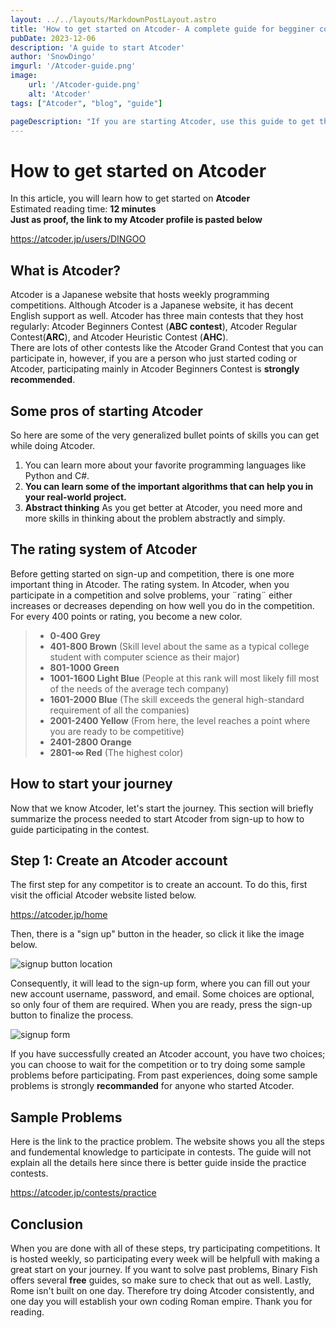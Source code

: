 ```yaml
---
layout: ../../layouts/MarkdownPostLayout.astro
title: 'How to get started on Atcoder- A complete guide for begginer coders in 2024'
pubDate: 2023-12-06
description: 'A guide to start Atcoder'
author: 'SnowDingo'
imgurl: '/Atcoder-guide.png'
image:
    url: '/Atcoder-guide.png'
    alt: 'Atcoder'
tags: ["Atcoder", "blog", "guide"]

pageDescription: "If you are starting Atcoder, use this guide to get the best start in 2024. This guide will explain everything from account registration to its basic rating system."
---
```


# How to get started on Atcoder  
In this article, you will learn how to get started on **Atcoder**  
Estimated reading time: **12 minutes**  
**Just as proof, the link to my Atcoder profile is pasted below**

https://atcoder.jp/users/DINGOO
 
## What is Atcoder?  
Atcoder is a Japanese website that hosts weekly programming competitions. Although Atcoder is a Japanese website, it has decent English support as well. Atcoder has three main contests that they host regularly: Atcoder Beginners Contest (**ABC contest**), Atcoder Regular Contest(**ARC**), and Atcoder Heuristic Contest (**AHC**).  
There are lots of other contests like the Atcoder Grand Contest that you can participate in, however, if you are a person who just started coding or Atcoder, participating mainly in Atcoder Beginners Contest is **strongly recommended**.

## Some pros of starting Atcoder
So here are some of the very generalized bullet points of skills you can get while doing Atcoder.

 1. You can learn more about your favorite programming languages like Python and C#. 
 2. **You can learn some of the important algorithms that can help you in your real-world project.**
3. **Abstract thinking** As you get better at Atcoder, you need more and more skills in thinking about the problem abstractly and simply.

## The rating system of Atcoder
Before getting started on sign-up and competition, there is one more important thing in Atcoder. The rating system.
In Atcoder, when you participate in a competition and solve problems, your ¨rating¨ either increases or decreases depending on how well you do in the competition.
For every 400 points or rating, you become a new color.
> * **0-400 Grey**
> * **401-800 Brown** (Skill level about the same as a typical college student with computer science as their major)
> * **801-1000 Green** 
> * **1001-1600 Light Blue**  (People at this rank will most likely fill most of the needs of the average tech company)
> * **1601-2000 Blue** (The skill exceeds the general high-standard requirement of all the companies)
> * **2001-2400 Yellow** (From here, the level reaches a point where you are ready to be competitive) 
> * **2401-2800 Orange** 
> * **2801-∞ Red** (The highest color)

## How to start your journey
Now that we know Atcoder, let's start the journey. This section will briefly summarize the process needed to start Atcoder from sign-up to how to guide participating in the contest.

## Step 1: Create an Atcoder account
The first step for any competitor is to create an account. To do this, first visit the official Atcoder website listed below.

https://atcoder.jp/home

Then, there is a "sign up" button in the header, so click it like the image below.

![signup button location](/signup1.png)

Consequently, it will lead to the sign-up form, where you can fill out your new account username, password, and email. Some choices are optional, so only four of them are required. When you are ready, press the sign-up button to finalize the process.

![signup form](/signinAtcoder.png)

If you have successfully created an Atcoder account,  you have two choices; you can choose to wait for the competition or to try doing some sample problems before participating.
From past experiences, doing some sample problems is strongly  **recommanded** for anyone who started Atcoder.

## Sample Problems
Here is the link to the practice problem. The website shows you all the steps and fundemental knowledge to participate in contests.
The guide will not explain all the details here since there is better guide inside the practice contests.

https://atcoder.jp/contests/practice

## Conclusion
When you are done with all of these steps, try participating competitions. It is hosted weekly, so participating every week will be helpfull with making a great start on your journey.
If you want to solve past problems, Binary Fish offers several **free** guides, so make sure to check that out as well.
Lastly, Rome isn't built on one day. Therefore try doing Atcoder consistently, and one day you will establish your own coding Roman empire.
Thank you for reading.